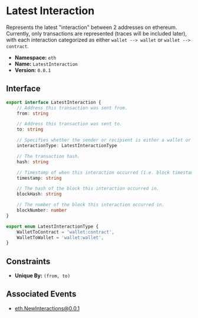 # Latest Interaction

Represents the latest "interaction" between 2 addresses on ethereum. 
Currently, only transactions are represented (traces will be included later),
with each interaction categorized as either `wallet --> wallet` or `wallet --> contract`. 

* **Namespace:** `eth`<br>
* **Name:**  `LatestInteraction`<br>
* **Version:**  `0.0.1`<br>

## Interface

```typescript
export interface LatestInteraction {
    // Address this transaction was sent from.
    from: string

    // Address this transaction was sent to.
    to: string

    // Specifies whether the sender or recipient is either a wallet or a contract.
    interactionType: LatestInteractionType

    // The transaction hash.
    hash: string

    // Timestamp of when this interaction occurred (i.e. block timestamp).
    timestamp: string

    // The hash of the block this interaction occurred in.
    blockHash: string

    // The number of the block this interaction occurred in.
    blockNumber: number
}

export enum LatestInteractionType {
    WalletToContract = 'wallet:contract',
    WalletToWallet = 'wallet:wallet',
}
```

## Constraints

* **Unique By:** `(from, to)`<br>

## Associated Events

* [eth.NewInteractions@0.0.1](events/eth/NewInteractions/eth.NewInteractions@0.0.1.md)